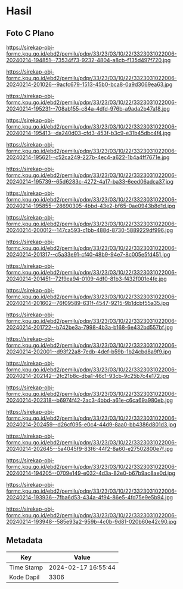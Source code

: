 # Hasil

## Foto C Plano

https://sirekap-obj-formc.kpu.go.id/ebd2/pemilu/pdpr/33/23/03/10/22/3323031022006-20240214-194851--73534f73-9232-4804-a8cb-f135d497f720.jpg

https://sirekap-obj-formc.kpu.go.id/ebd2/pemilu/pdpr/33/23/03/10/22/3323031022006-20240214-201026--9acfc679-1513-45b0-bca8-0a9d3069ea63.jpg

https://sirekap-obj-formc.kpu.go.id/ebd2/pemilu/pdpr/33/23/03/10/22/3323031022006-20240214-195231--708ab155-c84a-4dfd-976b-a9ada2b47a18.jpg

https://sirekap-obj-formc.kpu.go.id/ebd2/pemilu/pdpr/33/23/03/10/22/3323031022006-20240214-195413--da240d03-cfd3-453f-b3c9-e31b45dbc4f4.jpg

https://sirekap-obj-formc.kpu.go.id/ebd2/pemilu/pdpr/33/23/03/10/22/3323031022006-20240214-195621--c52ca249-227b-4ec4-a622-1b4a4ff7671e.jpg

https://sirekap-obj-formc.kpu.go.id/ebd2/pemilu/pdpr/33/23/03/10/22/3323031022006-20240214-195739--65d6283c-4272-4a17-ba33-6eed06adca37.jpg

https://sirekap-obj-formc.kpu.go.id/ebd2/pemilu/pdpr/33/23/03/10/22/3323031022006-20240214-195855--28690305-4bbd-43e2-bf65-0ae0943b8d1d.jpg

https://sirekap-obj-formc.kpu.go.id/ebd2/pemilu/pdpr/33/23/03/10/22/3323031022006-20240214-200012--147ca593-c1bb-488d-8730-5889229df996.jpg

https://sirekap-obj-formc.kpu.go.id/ebd2/pemilu/pdpr/33/23/03/10/22/3323031022006-20240214-201317--c5a33e91-cf40-48b9-94e7-8c005e5fd451.jpg

https://sirekap-obj-formc.kpu.go.id/ebd2/pemilu/pdpr/33/23/03/10/22/3323031022006-20240214-201451--72f9ea94-0109-4df0-81b3-f432f001e4fe.jpg

https://sirekap-obj-formc.kpu.go.id/ebd2/pemilu/pdpr/33/23/03/10/22/3323031022006-20240214-201602--76f09589-631f-4547-9215-9b1dcbf55a35.jpg

https://sirekap-obj-formc.kpu.go.id/ebd2/pemilu/pdpr/33/23/03/10/22/3323031022006-20240214-201722--b742be3a-7998-4b3a-b168-6e432bd557bf.jpg

https://sirekap-obj-formc.kpu.go.id/ebd2/pemilu/pdpr/33/23/03/10/22/3323031022006-20240214-202001--d93f22a8-7edb-4def-b59b-1b24cbd8a9f9.jpg

https://sirekap-obj-formc.kpu.go.id/ebd2/pemilu/pdpr/33/23/03/10/22/3323031022006-20240214-202142--2fc21b8c-dba1-46c1-93cb-9c25b7c4e172.jpg

https://sirekap-obj-formc.kpu.go.id/ebd2/pemilu/pdpr/33/23/03/10/22/3323031022006-20240214-202318--b6974f42-2ac3-4bbd-a61e-c6ca69a980eb.jpg

https://sirekap-obj-formc.kpu.go.id/ebd2/pemilu/pdpr/33/23/03/10/22/3323031022006-20240214-202459--d26cf095-e0c4-44d9-8aa0-bb4386d801d3.jpg

https://sirekap-obj-formc.kpu.go.id/ebd2/pemilu/pdpr/33/23/03/10/22/3323031022006-20240214-202645--5a4045f9-83f6-44f2-8a60-e27502800e7f.jpg

https://sirekap-obj-formc.kpu.go.id/ebd2/pemilu/pdpr/33/23/03/10/22/3323031022006-20240214-194205--0709e149-e032-4d3a-82e0-b67b9ac8ae0d.jpg

https://sirekap-obj-formc.kpu.go.id/ebd2/pemilu/pdpr/33/23/03/10/22/3323031022006-20240214-193936--7fba6d53-434a-4f94-86e5-4fd75e9e5b94.jpg

https://sirekap-obj-formc.kpu.go.id/ebd2/pemilu/pdpr/33/23/03/10/22/3323031022006-20240214-193948--585e93a2-959b-4c0b-9d81-020b60e42c90.jpg


## Metadata

| Key        | Value               |
| ---------- | ------------------- |
| Time Stamp | 2024-02-17 16:55:44 |
| Kode Dapil | 3306                |



